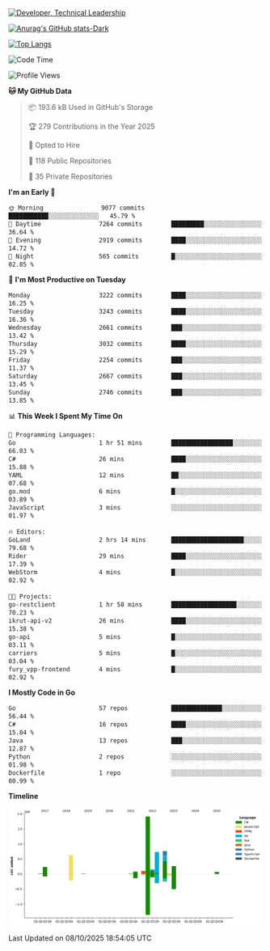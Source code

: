 <div>
  <a href="https://www.linkedin.com/in/arielpineiro/" target="_blank" rel="nofollow noopener noreferrer">
    <img src="https://img.shields.io/badge/-LinkedIn-%230077B5?style=for-the-badge&logo=linkedin&logoColor=white" alt="Developer, Technical Leadership" title="Ariel Piñeiro">
  </a>
</div>

[![Anurag's GitHub stats-Dark](https://github-readme-stats.vercel.app/api?username=arielsrv&show_icons=true&theme=dark#gh-dark-mode-only)](https://github.com/anuraghazra/github-readme-stats#gh-dark-mode-only)

[![Top Langs](https://github-readme-stats.vercel.app/api/top-langs/?username=arielsrv&layout=compact&langs_count=10&theme=dark#gh-dark-mode-only)](https://github.com/anuraghazra/github-readme-stats&theme=dark#gh-dark-mode-only)

<!--START_SECTION:waka-->
![Code Time](http://img.shields.io/badge/Code%20Time-1%2C395%20hrs%2035%20mins-blue)

![Profile Views](http://img.shields.io/badge/Profile%20Views-2-blue)

**🐱 My GitHub Data** 

> 📦 193.6 kB Used in GitHub's Storage 
 > 
> 🏆 279 Contributions in the Year 2025
 > 
> 💼 Opted to Hire
 > 
> 📜 118 Public Repositories 
 > 
> 🔑 35 Private Repositories 
 > 
**I'm an Early 🐤** 

```text
🌞 Morning                9077 commits        ███████████░░░░░░░░░░░░░░   45.79 % 
🌆 Daytime                7264 commits        █████████░░░░░░░░░░░░░░░░   36.64 % 
🌃 Evening                2919 commits        ████░░░░░░░░░░░░░░░░░░░░░   14.72 % 
🌙 Night                  565 commits         █░░░░░░░░░░░░░░░░░░░░░░░░   02.85 % 
```
📅 **I'm Most Productive on Tuesday** 

```text
Monday                   3222 commits        ████░░░░░░░░░░░░░░░░░░░░░   16.25 % 
Tuesday                  3243 commits        ████░░░░░░░░░░░░░░░░░░░░░   16.36 % 
Wednesday                2661 commits        ███░░░░░░░░░░░░░░░░░░░░░░   13.42 % 
Thursday                 3032 commits        ████░░░░░░░░░░░░░░░░░░░░░   15.29 % 
Friday                   2254 commits        ███░░░░░░░░░░░░░░░░░░░░░░   11.37 % 
Saturday                 2667 commits        ███░░░░░░░░░░░░░░░░░░░░░░   13.45 % 
Sunday                   2746 commits        ███░░░░░░░░░░░░░░░░░░░░░░   13.85 % 
```


📊 **This Week I Spent My Time On** 

```text
💬 Programming Languages: 
Go                       1 hr 51 mins        █████████████████░░░░░░░░   66.03 % 
C#                       26 mins             ████░░░░░░░░░░░░░░░░░░░░░   15.88 % 
YAML                     12 mins             ██░░░░░░░░░░░░░░░░░░░░░░░   07.68 % 
go.mod                   6 mins              █░░░░░░░░░░░░░░░░░░░░░░░░   03.89 % 
JavaScript               3 mins              ░░░░░░░░░░░░░░░░░░░░░░░░░   01.97 % 

🔥 Editors: 
GoLand                   2 hrs 14 mins       ████████████████████░░░░░   79.68 % 
Rider                    29 mins             ████░░░░░░░░░░░░░░░░░░░░░   17.39 % 
WebStorm                 4 mins              █░░░░░░░░░░░░░░░░░░░░░░░░   02.92 % 

🐱‍💻 Projects: 
go-restclient            1 hr 58 mins        ██████████████████░░░░░░░   70.23 % 
ikrut-api-v2             26 mins             ████░░░░░░░░░░░░░░░░░░░░░   15.38 % 
go-api                   5 mins              █░░░░░░░░░░░░░░░░░░░░░░░░   03.11 % 
carriers                 5 mins              █░░░░░░░░░░░░░░░░░░░░░░░░   03.04 % 
fury_vpp-frontend        4 mins              █░░░░░░░░░░░░░░░░░░░░░░░░   02.92 % 
```

**I Mostly Code in Go** 

```text
Go                       57 repos            ██████████████░░░░░░░░░░░   56.44 % 
C#                       16 repos            ████░░░░░░░░░░░░░░░░░░░░░   15.84 % 
Java                     13 repos            ███░░░░░░░░░░░░░░░░░░░░░░   12.87 % 
Python                   2 repos             ░░░░░░░░░░░░░░░░░░░░░░░░░   01.98 % 
Dockerfile               1 repo              ░░░░░░░░░░░░░░░░░░░░░░░░░   00.99 % 
```



**Timeline**

![Lines of Code chart](https://raw.githubusercontent.com/arielsrv/arielsrv/main/assets/bar_graph.png)


 Last Updated on 08/10/2025 18:54:05 UTC
<!--END_SECTION:waka-->
